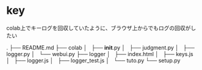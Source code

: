 # key

colab上でキーログを回収していたように、ブラウザ上からでもログの回収がしたい

.
├── README.md
├── colab
│   ├── __init__.py
│   ├── judgment.py
│   ├── logger.py
│   └── webui.py
├── logger
│   ├── index.html
│   ├── keys.js
│   ├── logger.js
│   ├── logger_test.js
│   └── tuto.py
└── setup.py
